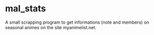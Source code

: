 # mal_stats

A small scrapping program to get informations (note and members) on seasonal animes on the site myanimelist.net.
